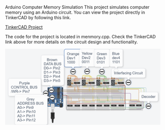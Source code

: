 Arduino Computer Memory Simulation
This project simulates computer memory using an Arduino circuit. You can view the project directly in TinkerCAD by following this link. 

[TinkerCAD Project](https://www.tinkercad.com/things/it4dJ2Gi3cc-mighty-robo/editel?returnTo=%2Fthings%2Fit4dJ2Gi3cc-mighty-robo)

The code for the project is located in menmory.cpp. Check the TinkerCAD link above for more details on the circuit design and functionality.

![alt text](image.png)